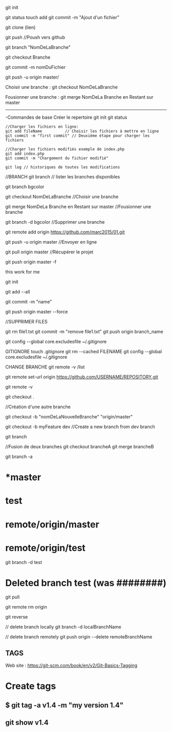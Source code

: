 git init

git status
touch add 
git commit -m "Ajout d'un fichier"

git clone (lien)

git push //Poush vers github


git branch "NomDeLaBranche"

git checkout Branche

git commit -m nomDuFichier

git push -u origin master/

Choisir une branche : git checkout NomDeLaBranche

Fousionner une branche : git merge NomDeLa Branche en Restant sur master





-----------------------------------------------------------------------------
-Commandes de base
Créer le repertoire
git init
git status

	//Charger les fichiers en ligne:
	git add fileName 	      // Choisir les fichiers à mettre en ligne
	git commit -m "first commit" // Deuxième étape pour charger les fichiers

	//Charger les fichiers modifiés exemple de index.php
	git add index.php
	git commit -m "Chargement du fichier modifié"

	git log // historiques de toutes les modifications

//BRANCH
git branch  // lister les branches disponibles

git branch bgcolor

 git checkout NomDeLaBranche //Choisir une branche

 git merge NomDeLa Branche en Restant sur master //Fousionner une branche

 git branch -d bgcolor //Supprimer une branche

git remote add origin https://github.com/marc2015/01.git

git push -u origin master //Envoyer en ligne

git pull origin master  //Récupérer le projet

git push origin master -f


this work for me

git init

git add --all

git commit -m "name"

git push origin master --force


//SUPPRIMER FILES

git rm file1.txt
git commit -m "remove file1.txt"
git push origin branch_name 



git config --global core.excludesfile ~/.gitignore


GITIGNORE
touch .gitignore
git rm --cached FILENAME
git config --global core.excludesfile ~/.gitignore

CHANGE BRANCHE
git remote -v
/list

 git remote set-url origin https://github.com/USERNAME/REPOSITORY.git
 
 git remote -v
 
 git checkout .

//Création d'une autre branche

git checkout -b "nomDeLaNouvelleBranche" "origin/master"

git checkout -b myFeature dev //Create a new branch from dev branch

git branch

//Fusion de deux branches
git checkout brancheA
git merge brancheB

git branch -a
# *master
#  test
#  remote/origin/master
#  remote/origin/test

git branch -d test
# Deleted branch test (was ########)

git pull

git remote rm origin

git reverse


// delete branch locally
git branch -d localBranchName

// delete branch remotely
git push origin --delete remoteBranchName


## TAGS

Web site : https://git-scm.com/book/en/v2/Git-Basics-Tagging
# Create tags

## $ git tag -a v1.4 -m "my version 1.4"
## git show v1.4
